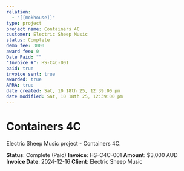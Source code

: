 ```yaml
---
relation:
  - "[[mokhouse]]"
type: project
project name: Containers 4C
customer: Electric Sheep Music
status: Complete
demo fee: 3000
award fee: 0
Date Paid: ""
"Invoice #": HS-C4C-001
paid: true
invoice sent: true
awarded: true
APRA: true
date created: Sat, 10 18th 25, 12:39:00 pm
date modified: Sat, 10 18th 25, 12:39:00 pm
---
```


# Containers 4C

Electric Sheep Music project - Containers 4C.

**Status**: Complete (Paid)
**Invoice**: HS-C4C-001
**Amount**: $3,000 AUD
**Invoice Date**: 2024-12-16
**Client**: Electric Sheep Music

